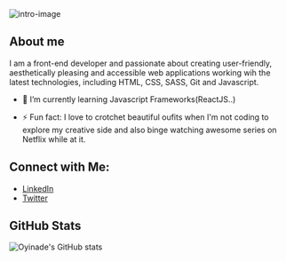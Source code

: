 <img alt='intro-image' src='https://s3.amazonaws.com/shecodesio-production/uploads/files/000/044/933/original/Dark_Think_Positive_Be_Positive_Quote_Wallpaper_Dekstop_%282%29.png?1661765992' />


## About me
I am a front-end developer and passionate about creating user-friendly, aesthetically pleasing and accessible web applications working wih the latest technologies, including HTML, CSS, SASS, Git and Javascript. 

- 🌱 I’m currently learning Javascript Frameworks(ReactJS..)

- ⚡ Fun fact: I love to crotchet beautiful oufits when I'm not coding to explore my creative side and also binge watching awesome series on Netflix while at it.

## Connect with Me:
<ul>
  <li><a href='https://www.linkedin.com/in/oyinade-hillary-adereti-933621239/'>LinkedIn</a></li>
  <li><a href='https://twitter.com/Oyinn14'>Twitter</a></li>
</ul>

## GitHub Stats

![Oyinade's GitHub stats](https://github-readme-stats.vercel.app/api?username=oyinade3&show_icons=true&theme=jolly)

<!--
**Oyinade3/Oyinade3** is a ✨ _special_ ✨ repository because its `README.md` (this file) appears on your GitHub profile.

Here are some ideas to get you started:

- 🔭 I’m currently working on ...

- 👯 I’m looking to collaborate on ...
- 🤔 I’m looking for help with ...
- 💬 Ask me about ...
- 📫 How to reach me: ...
- 😄 Pronouns: ...
-->
